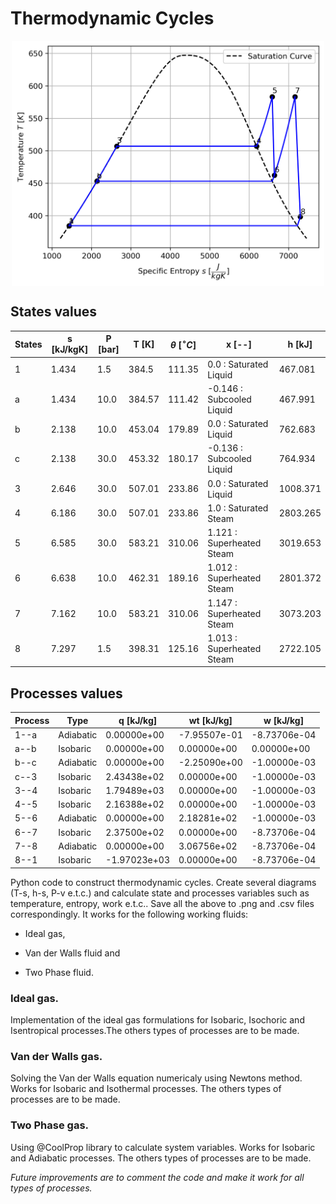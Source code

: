 # Thermodynamic Cycles

<p align="center">
<img src="Examples/Two_Phase_Gas_Cycle/T-s_diagram_regenerative_rankine.png" width="500" align="center">
</p>

## States values

|States|s [kJ/kgK]|P [bar]|T [K] |$\theta\ [ ^\circ C ]$|x [--]                   |h [kJ]  |
|------|----------|-------|------|----------------------|-------------------------|--------|
|1     |1.434     |1.5    |384.5 |111.35                |0.0 : Saturated Liquid   |467.081 |
|a     |1.434     |10.0   |384.57|111.42                |-0.146 : Subcooled Liquid|467.991 |
|b     |2.138     |10.0   |453.04|179.89                |0.0 : Saturated Liquid   |762.683 |
|c     |2.138     |30.0   |453.32|180.17                |-0.136 : Subcooled Liquid|764.934 |
|3     |2.646     |30.0   |507.01|233.86                |0.0 : Saturated Liquid   |1008.371|
|4     |6.186     |30.0   |507.01|233.86                |1.0 : Saturated Steam    |2803.265|
|5     |6.585     |30.0   |583.21|310.06                |1.121 : Superheated Steam|3019.653|
|6     |6.638     |10.0   |462.31|189.16                |1.012 : Superheated Steam|2801.372|
|7     |7.162     |10.0   |583.21|310.06                |1.147 : Superheated Steam|3073.203|
|8     |7.297     |1.5    |398.31|125.16                |1.013 : Superheated Steam|2722.105|

## Processes values

|Process|Type     |q [kJ/kg]   |wt [kJ/kg]  |w [kJ/kg]   |
|-------|---------|------------|------------|------------|
|1--a   |Adiabatic|0.00000e+00 |-7.95507e-01|-8.73706e-04|
|a--b   |Isobaric |0.00000e+00 |0.00000e+00 |0.00000e+00 |
|b--c   |Adiabatic|0.00000e+00 |-2.25090e+00|-1.00000e-03|
|c--3   |Isobaric |2.43438e+02 |0.00000e+00 |-1.00000e-03|
|3--4   |Isobaric |1.79489e+03 |0.00000e+00 |-1.00000e-03|
|4--5   |Isobaric |2.16388e+02 |0.00000e+00 |-1.00000e-03|
|5--6   |Adiabatic|0.00000e+00 |2.18281e+02 |-1.00000e-03|
|6--7   |Isobaric |2.37500e+02 |0.00000e+00 |-8.73706e-04|
|7--8   |Adiabatic|0.00000e+00 |3.06756e+02 |-8.73706e-04|
|8--1   |Isobaric |-1.97023e+03|0.00000e+00 |-8.73706e-04|



Python code to construct thermodynamic cycles. Create several diagrams (T-s, h-s, P-v e.t.c.) and calculate state and processes variables such as temperature, entropy, work e.t.c.. Save all the above to .png and .csv files correspondingly. It works for the following working fluids:

- Ideal gas,

- Van der Walls fluid and 

- Two Phase fluid.

### Ideal gas.

Implementation of the ideal gas formulations for Isobaric, Isochoric and Isentropical processes.The others types of processes are to be made.

### Van der Walls gas.

Solving the Van der Walls equation numericaly using Newtons method. Works for Isobaric and Isothermal processes. The others types of processes are to be made.

### Two Phase gas.

Using @CoolProp library to calculate system variables. Works for Isobaric and Adiabatic processes. The others types of processes are to be made.

_Future improvements are to comment the code and make it work for all types of processes._
